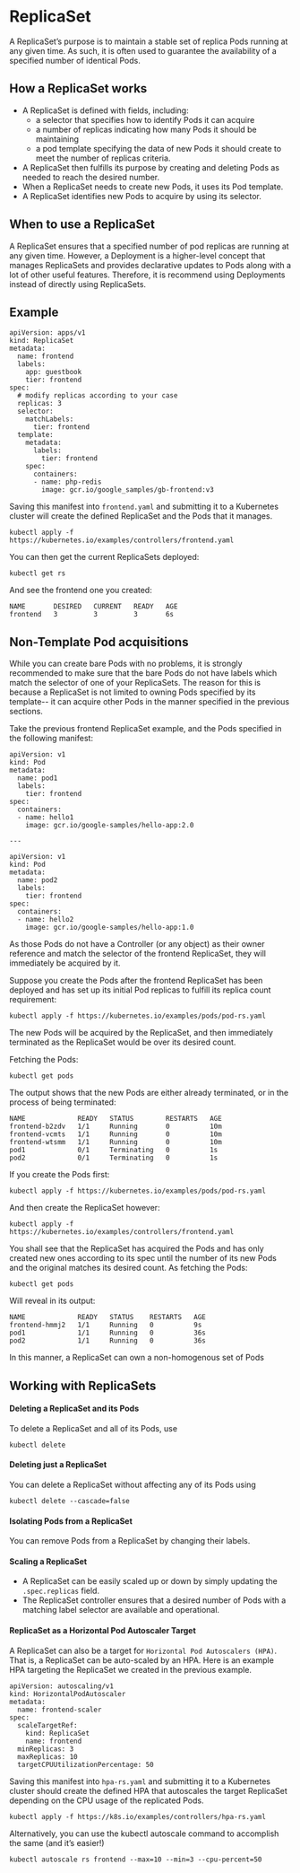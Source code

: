 # ReplicaSet

A ReplicaSet’s purpose is to maintain a stable set of replica Pods running at any given time. As such, it is often used to guarantee the availability of a specified number of identical Pods.

## How a ReplicaSet works

- A ReplicaSet is defined with fields, including:
    - a selector that specifies how to identify Pods it can acquire
    - a number of replicas indicating how many Pods it should be maintaining
    - a pod template specifying the data of new Pods it should create to meet the number of replicas criteria. 
- A ReplicaSet then fulfills its purpose by creating and deleting Pods as needed to reach the desired number. 
- When a ReplicaSet needs to create new Pods, it uses its Pod template.
- A ReplicaSet identifies new Pods to acquire by using its selector.

## When to use a ReplicaSet

A ReplicaSet ensures that a specified number of pod replicas are running at any given time. However, a Deployment is a higher-level concept that manages ReplicaSets and provides declarative updates to Pods along with a lot of other useful features. Therefore, it is recommend using Deployments instead of directly using ReplicaSets.

## Example

```
apiVersion: apps/v1
kind: ReplicaSet
metadata:
  name: frontend
  labels:
    app: guestbook
    tier: frontend
spec:
  # modify replicas according to your case
  replicas: 3
  selector:
    matchLabels:
      tier: frontend
  template:
    metadata:
      labels:
        tier: frontend
    spec:
      containers:
      - name: php-redis
        image: gcr.io/google_samples/gb-frontend:v3
```

Saving this manifest into `frontend.yaml` and submitting it to a Kubernetes cluster will create the defined ReplicaSet and the Pods that it manages.
```
kubectl apply -f https://kubernetes.io/examples/controllers/frontend.yaml
```
You can then get the current ReplicaSets deployed:
```
kubectl get rs
```
And see the frontend one you created:
```
NAME       DESIRED   CURRENT   READY   AGE
frontend   3         3         3       6s
```

## Non-Template Pod acquisitions

While you can create bare Pods with no problems, it is strongly recommended to make sure that the bare Pods do not have labels which match the selector of one of your ReplicaSets. The reason for this is because a ReplicaSet is not limited to owning Pods specified by its template-- it can acquire other Pods in the manner specified in the previous sections.

Take the previous frontend ReplicaSet example, and the Pods specified in the following manifest:

```
apiVersion: v1
kind: Pod
metadata:
  name: pod1
  labels:
    tier: frontend
spec:
  containers:
  - name: hello1
    image: gcr.io/google-samples/hello-app:2.0

---

apiVersion: v1
kind: Pod
metadata:
  name: pod2
  labels:
    tier: frontend
spec:
  containers:
  - name: hello2
    image: gcr.io/google-samples/hello-app:1.0
```
As those Pods do not have a Controller (or any object) as their owner reference and match the selector of the frontend ReplicaSet, they will immediately be acquired by it.

Suppose you create the Pods after the frontend ReplicaSet has been deployed and has set up its initial Pod replicas to fulfill its replica count requirement:
```
kubectl apply -f https://kubernetes.io/examples/pods/pod-rs.yaml
```
The new Pods will be acquired by the ReplicaSet, and then immediately terminated as the ReplicaSet would be over its desired count.

Fetching the Pods:
```
kubectl get pods
```
The output shows that the new Pods are either already terminated, or in the process of being terminated:
```
NAME             READY   STATUS        RESTARTS   AGE
frontend-b2zdv   1/1     Running       0          10m
frontend-vcmts   1/1     Running       0          10m
frontend-wtsmm   1/1     Running       0          10m
pod1             0/1     Terminating   0          1s
pod2             0/1     Terminating   0          1s
```
If you create the Pods first:
```
kubectl apply -f https://kubernetes.io/examples/pods/pod-rs.yaml
```
And then create the ReplicaSet however:
```
kubectl apply -f https://kubernetes.io/examples/controllers/frontend.yaml
```
You shall see that the ReplicaSet has acquired the Pods and has only created new ones according to its spec until the number of its new Pods and the original matches its desired count. As fetching the Pods:
```
kubectl get pods
```
Will reveal in its output:
```
NAME             READY   STATUS    RESTARTS   AGE
frontend-hmmj2   1/1     Running   0          9s
pod1             1/1     Running   0          36s
pod2             1/1     Running   0          36s
```
In this manner, a ReplicaSet can own a non-homogenous set of Pods

## Working with ReplicaSets

#### Deleting a ReplicaSet and its Pods

To delete a ReplicaSet and all of its Pods, use
```
kubectl delete
```

#### Deleting just a ReplicaSet

You can delete a ReplicaSet without affecting any of its Pods using
```
kubectl delete --cascade=false
```
#### Isolating Pods from a ReplicaSet
You can remove Pods from a ReplicaSet by changing their labels. 

#### Scaling a ReplicaSet
- A ReplicaSet can be easily scaled up or down by simply updating the `.spec.replicas` field. 
- The ReplicaSet controller ensures that a desired number of Pods with a matching label selector are available and operational.

#### ReplicaSet as a Horizontal Pod Autoscaler Target
A ReplicaSet can also be a target for `Horizontal Pod Autoscalers (HPA)`. That is, a ReplicaSet can be auto-scaled by an HPA. Here is an example HPA targeting the ReplicaSet we created in the previous example.

```
apiVersion: autoscaling/v1
kind: HorizontalPodAutoscaler
metadata:
  name: frontend-scaler
spec:
  scaleTargetRef:
    kind: ReplicaSet
    name: frontend
  minReplicas: 3
  maxReplicas: 10
  targetCPUUtilizationPercentage: 50
```

Saving this manifest into `hpa-rs.yaml` and submitting it to a Kubernetes cluster should create the defined HPA that autoscales the target ReplicaSet depending on the CPU usage of the replicated Pods.
```
kubectl apply -f https://k8s.io/examples/controllers/hpa-rs.yaml
```
Alternatively, you can use the kubectl autoscale command to accomplish the same (and it’s easier!)
```
kubectl autoscale rs frontend --max=10 --min=3 --cpu-percent=50
```

